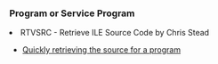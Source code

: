 <h3>Program or Service Program</h3>
<li>RTVSRC - Retrieve ILE Source Code by Chris Stead</li>
<ul>
  <li><a href="https://www.rpgpgm.com/2016/09/quickly-retrieving-source-for-program.html">Quickly retrieving the source for a program</a></li>
</ul>

